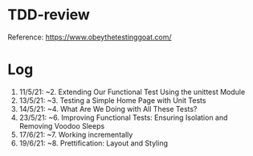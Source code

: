 # TDD-review

Reference: https://www.obeythetestinggoat.com/

# Log
1. 11/5/21: ~2. Extending Our Functional Test Using the unittest Module
2. 13/5/21: ~3. Testing a Simple Home Page with Unit Tests
3. 14/5/21: ~4. What Are We Doing with All These Tests?
4. 23/5/21: ~6. Improving Functional Tests: Ensuring Isolation and Removing Voodoo Sleeps
5. 17/6/21: ~7. Working incrementally
6. 19/6/21: ~8. Prettification: Layout and Styling

